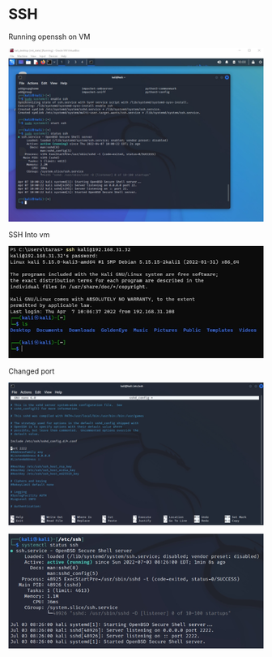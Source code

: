 # SSH

Running openssh on VM

![](screenshots/openssh.jpg)

SSH Into vm

![](screenshots/ssh.jpg)

Changed port 

![](screenshots/change_port.jpg)

![](screenshots/updated_port.jpg)
